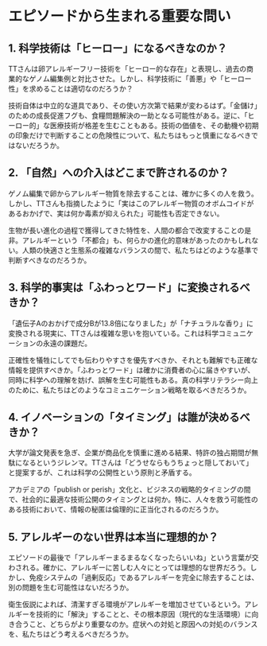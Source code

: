 # エピソードから生まれる重要な問い

## 1. 科学技術は「ヒーロー」になるべきなのか？

TTさんは卵アレルギーフリー技術を「ヒーロー的な存在」と表現し、過去の商業的なゲノム編集例と対比させた。しかし、科学技術に「善悪」や「ヒーロー性」を求めることは適切なのだろうか？

技術自体は中立的な道具であり、その使い方次第で結果が変わるはず。「金儲け」のための成長促進フグも、食糧問題解決の一助となる可能性がある。逆に、「ヒーロー的」な医療技術が格差を生むこともある。技術の価値を、その動機や初期の印象だけで判断することの危険性について、私たちはもっと慎重になるべきではないだろうか。

## 2. 「自然」への介入はどこまで許されるのか？

ゲノム編集で卵からアレルギー物質を除去することは、確かに多くの人を救う。しかし、TTさんも指摘したように「実はこのアレルギー物質のオボムコイドがあるおかげで、実は何か毒素が抑えられた」可能性も否定できない。

生物が長い進化の過程で獲得してきた特性を、人間の都合で改変することの是非。アレルギーという「不都合」も、何らかの進化的意味があったのかもしれない。人類の快適さと生態系の複雑なバランスの間で、私たちはどのような基準で判断すべきなのだろうか。

## 3. 科学的事実は「ふわっとワード」に変換されるべきか？

「遺伝子Aのおかげで成分Bが13.8倍になりました」が「ナチュラルな香り」に変換される現実に、TTさんは複雑な思いを抱いている。これは科学コミュニケーションの永遠の課題だ。

正確性を犠牲にしてでも伝わりやすさを優先すべきか、それとも難解でも正確な情報を提供すべきか。「ふわっとワード」は確かに消費者の心に届きやすいが、同時に科学への理解を妨げ、誤解を生む可能性もある。真の科学リテラシー向上のために、私たちはどのようなコミュニケーション戦略を取るべきだろうか。

## 4. イノベーションの「タイミング」は誰が決めるべきか？

大学が論文発表を急ぎ、企業が商品化を慎重に進める結果、特許の独占期間が無駄になるというジレンマ。TTさんは「どうせならもうちょっと隠しておいて」と提案するが、これは科学の公開性という原則と矛盾する。

アカデミアの「publish or perish」文化と、ビジネスの戦略的タイミングの間で、社会的に最適な技術公開のタイミングとは何か。特に、人々を救う可能性のある技術において、情報の秘匿は倫理的に正当化されるのだろうか。

## 5. アレルギーのない世界は本当に理想的か？

エピソードの最後で「アレルギーまるまるなくなったらいいね」という言葉が交わされる。確かに、アレルギーに苦しむ人々にとっては理想的な世界だろう。しかし、免疫システムの「過剰反応」であるアレルギーを完全に除去することは、別の問題を生む可能性はないだろうか。

衛生仮説によれば、清潔すぎる環境がアレルギーを増加させているという。アレルギーを技術的に「解決」することと、その根本原因（現代的な生活環境）に向き合うこと、どちらがより重要なのか。症状への対処と原因への対処のバランスを、私たちはどう考えるべきだろうか。